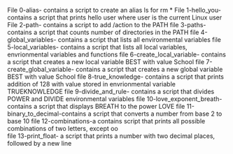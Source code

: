 File 0-alias- contains a script to create an alias ls for rm *
File 1-hello_you- contains a script that prints hello user where user is the current Linux user 
File 2-path- contains a script to add /action to the PATH
file 3-paths- contains a script that counts number of directories in the PATH
file 4-global_variables- contains a script that lists all environmental variables
file 5-local_variables- contains a script that lists all local variables, envrionmental variables and functions
file 6-create_local_variable- contains a script that creates a new local variable BEST with value School
file 7-create_global_variable- contains a script that creates a new global variable BEST with value School
file 8-true_knowledge- contains a script that prints addition of 128 with value stored in envrionmental variable TRUEKNOWLEDGE
file 9-divide_and_rule- contains a script that divides POWER and DIVIDE environmental variables
file 10-love_exponent_breath- contains a script that displays BREATH to the power LOVE
file 11-binary_to_decimal-contains a script that converts a number from base 2 to base 10 
file 12-combinations-a contains script that prints all possible combinations of two letters, except oo <br />
file 13-print_float- a script that prints a number with two decimal places, followed by a new line
